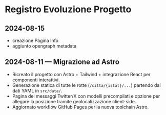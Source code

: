 # Registro Evoluzione Progetto

## 2024-08-15

- creazione Pagina Info
- aggiunto opengraph metadata

## 2024-08-11 — Migrazione ad Astro

- Ricreato il progetto con Astro + Tailwind + integrazione React per componenti interattivi.
- Generazione statica di tutte le rotte (`/citta/{istat}/...`) partendo dai dati YAML in `src/data/`.
- Pagina dei messaggi Twitter/X con modelli precompilati e opzione per allegare la posizione tramite geolocalizzazione client-side.
- Aggiornato workflow GitHub Pages per la nuova toolchain Astro.
